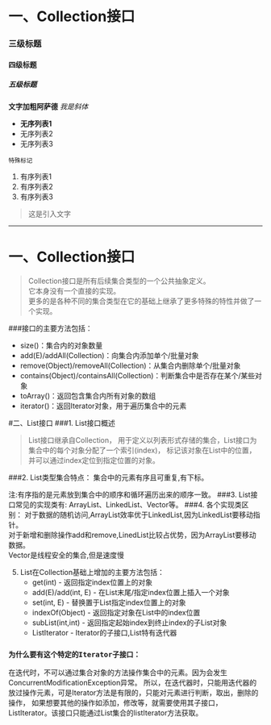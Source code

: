 
# 一、Collection接口
### 三级标题
#### 四级标题
##### 五级标题

**文字加粗阿萨德**
*我是斜体*
- **无序列表1**
- 无序列表2
- 无序列表3

`特殊标记`
1. 有序列表1
2. 有序列表2
3. 有序列表3
> 这是引入文字
---
# 一、Collection接口

>Collection接口是所有后续集合类型的一个公共抽象定义。  
>它本身没有一个直接的实现。  
>更多的是各种不同的集合类型在它的基础上继承了更多特殊的特性并做了一个实现。

###接口的主要方法包括：
- size()：集合内的对象数量
- add(E)/addAll(Collection)：向集合内添加单个/批量对象
- remove(Object)/removeAll(Collection)：从集合内删除单个/批量对象
- contains(Object)/containsAll(Collection)：判断集合中是否存在某个/某些对象
- toArray()：返回包含集合内所有对象的数组
- iterator()：返回Iterator对象，用于遍历集合中的元素

#二、List接口
###1. List接口概述
>List接口继承自Collection，
用于定义以列表形式存储的集合，List接口为集合中的每个对象分配了一个索引(index)，
标记该对象在List中的位置，并可以通过index定位到指定位置的对象。

###2. List类型集合特点：
集合中的元素有序且可重复,有下标。

注:有序指的是元素放到集合中的顺序和循环遍历出来的顺序一致。
###3. List接口常见的实现类有:
ArrayList、LinkedList、Vector等。
###4. 各个实现类区别：
对于数据的随机访问,ArrayList效率优于LinkedList,因为LinkedList要移动指针。  
对于新增和删除操作add和remove,LinedList比较占优势，因为ArrayList要移动数据。  
Vector是线程安全的集合,但是速度慢

5. List在Collection基础上增加的主要方法包括：
   - get(int) - 返回指定index位置上的对象
   - add(E)/add(int, E) - 在List末尾/指定index位置上插入一个对象
   - set(int, E) - 替换置于List指定index位置上的对象
   - indexOf(Object) - 返回指定对象在List中的index位置
   - subList(int,int) - 返回指定起始index到终止index的子List对象
   - ListIterator<E> - Iterator的子接口,List特有迭代器
   
 ###  `为什么要有这个特定的Iterator子接口：`
   在迭代时，不可以通过集合对象的方法操作集合中的元素。因为会发生ConcurrentModificationException异常。
   所以，在迭代器时，只能用迭代器的放过操作元素，可是Iterator方法是有限的，只能对元素进行判断，取出，删除的操作，
   如果想要其他的操作如添加，修改等，就需要使用其子接口，ListIterator。该接口只能通过List集合的listIterator方法获取。
